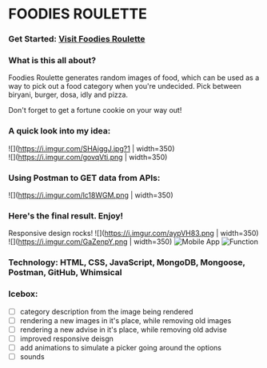 # FOODIES ROULETTE

### Get Started: [Visit Foodies Roulette](http://tightfisted-bird.surge.sh/)

### What is this all about?

Foodies Roulette generates random images of food, which can be used as a way to pick out a food category when you're undecided. Pick between biryani, burger, dosa, idly and pizza.

Don't forget to get a fortune cookie on your way out!


### A quick look into my idea:
<!-- <p align="center">
  <img src="your_relative_path_here" width="350" title="hover text">
  <img src="your_relative_path_here_number_2_large_name" width="350" alt="accessibility text">
</p> -->

<!-- ![](https://gyazo.com/eb5c5741b6a9a16c692170a41a49c858.png | width=100) -->
![](https://i.imgur.com/SHAiggJ.jpg?1 | width=350)  
![](https://i.imgur.com/govqVti.png | width=350)  

### Using Postman to GET data from APIs:

![](https://i.imgur.com/lc18WGM.png | width=350)  

### Here's the final result. Enjoy!

Responsive design rocks!
![](https://i.imgur.com/aypVH83.png | width=350) 
![](https://i.imgur.com/GaZenpY.png | width=350) 
![Mobile App](https://i.imgur.com/8PO4R1P.png) 
![Function](https://i.imgur.com/PK4ysJ2.png) 


### Technology: HTML, CSS, JavaScript, MongoDB, Mongoose, Postman, GitHub, Whimsical

### Icebox:
- [ ] category description from the image being rendered
- [ ] rendering a new images in it's place, while removing old images
- [ ] rendering a new advise in it's place, while removing old advise
- [ ] improved responsive deisgn
- [ ] add animations to simulate a picker going around the options
- [ ] sounds

